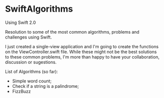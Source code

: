 # SwiftAlgorithms

Using Swift 2.0

Resolution to some of the most common algorithms, problems and challenges using Swift.

I just created a single-view application and I'm going to create the functions on the ViewController.swift file. While these might not be the best solutions to these common problems, I'm more than happy to have your collaboration, discussion or sugestions.

List of Algorithms (so far):

- Simple word count;
- Check if a string is a palindrome;
- FizzBuzz
